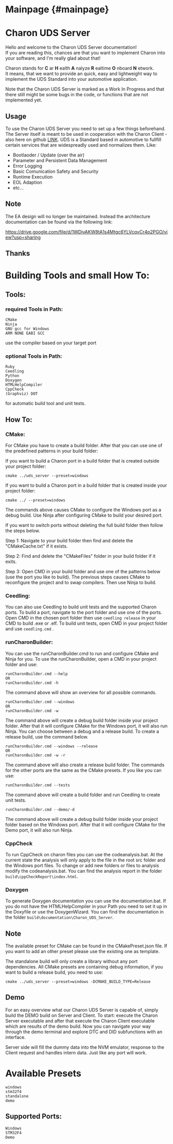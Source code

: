 # Mainpage {#mainpage}

Charon UDS Server
==================

Hello and welcome to the Charon UDS Server documentation!  
If you are reading this, chances are that you want to implement Charon into your software, and I'm really glad about that!

Charon stands for **C** ar **H** ealth **A** nalyze **R** ealtime **O** nboard **N** etwork.  
It means, that we want to provide an quick, easy and lightweight way to implement the UDS Standard into your automotive application.

Note that the Charon UDS Server is marked as a Work In Progress and that there still might be some bugs in the code, or functions that are not implemented yet.

## Usage

To use the Charon UDS Server you need to set up a few things beforehand.
The Server itself is meant to be used in cooperation with the Charon Client - also here on github [LINK](https://github.com/Sentinel-Software-GmbH/CHARON-Client).
UDS is a Standard based in automotive to fullfill certain services that are widespreadly used and normalizes them.
Like:
 - Bootlaoder / Update (over the air)
 - Parameter and Persistent Data Management
 - Error Logging
 - Basic Comunication Safety and Security
 - Runtime Execution
 - EOL Adaption
 - etc...

## Note 

The EA design will no longer be maintained. Instead the architecture documentation can be found via the following link:

https://drive.google.com/file/d/1WDjvAKW8tA1s4Mtgc6YLVcqvCr4p2PGO/view?usp=sharing

## Thanks

# Building Tools and small How To:

## Tools:
### required Tools in Path:
```
CMake 
Ninja
GNU gcc for Windows
ARM NONE EABI GCC
```
use the compiler based on your target port

### optional Tools in Path:
```
Ruby
Ceedling
Python
Doxygen
HTMLHelpCompiler
CppCheck
(Graphviz) DOT
```
for automatic build tool and unit tests.

## How To:

### CMake:
For CMake you have to create a build folder. After that you can use one of the predefined patterns in your build folder:

If you want to build a Charon port in a build folder that is created outside your project folder:
```
cmake ../uds_server --preset=windows    
```
If you want to build a Charon port in a build folder that is created inside your project folder:
```
cmake ../ --preset=windows 
```

The commands above causes CMake to configure the Windows port as a debug build.
Use Ninja after configuring CMake to build your desired port.

If you want to switch ports without deleting the full build folder then follow the steps below.

Step 1:
Navigate to your build folder then find and delete the "CMakeCache.txt" if it exists.

Step 2:
Find and delete the "CMakeFiles" folder in your build folder if it exits.

Step 3:
Open CMD in your build folder and use one of the patterns below (use the port you like to build).
The previous steps causes CMake to reconfigure the project and to swap compilers. 
Then use Ninja to build.

### Ceedling:
You can also use Ceedling to build unit tests and the supported Charon ports.
To build a port, navigate to the port folder and use one of the ports.
Open CMD in the chosen port folder then use ```ceedling release```  in your CMD to build .exe or .elf.
To build unit tests, open CMD in your project folder and use ```ceedling.cmd``` . 

### runCharonBuilder:
You can use the runCharonBuilder.cmd to run and configure CMake and Ninja for you.
To use the runCharonBuilder, open a CMD in your project folder and use:
```
runCharonBuilder.cmd --help
OR
runCharonBuilder.cmd -h
```
The command above will show an overview for all possible commands.
```
runCharonBuilder.cmd --windows
OR
runCharonBuilder.cmd -w 
```
The command above will create a debug build folder inside your project folder. After that it will configure CMake for the Windows port,
it will also run Ninja.
You can choose between a debug and a release build.
To create a release build, use the command below.
```
runCharonBuilder.cmd --windows --release
OR
runCharonBuilder.cmd -w -r
```
The command above will also create a release build folder.
The commands for the other ports are the same as the CMake presets.
If you like you can use:
```
runCharonBuilder.cmd --tests
```
The command above will create a build folder and run Ceedling to create unit tests. 
```
runCharonBuilder.cmd --demo/-d
```
The command above will create a debug build folder inside your project folder based on the Windows port. 
After that it will configure CMake for the Demo port, it will also run Ninja.

### CppCheck
To run CppCheck on charon files you can use the codeanalysis.bat.
At the current state the analysis will only apply to the file in the root src folder and the Windows port files.
To change or add new folders or files to analysis modify the codeanalysis.bat. 
You can find the analysis report in the folder ```build\cppCheckReport\index.html```.   

### Doxygen 
To generate Doxygen documentation you can use the documentation.bat.
If you do not have the HTMLHelpCompiler in your Path you need to set it up in the Doxyfile or use the DoxygenWizard.
You can find the documentation in the folder ```build\documentation\Charon_UDS_Server```.

## Note
The available preset for CMake can be found in the CMakePreset.json file. 
If you want to add an other preset please use the existing one as template.

The standalone build will only create a library without any port dependencies.
All CMake presets are containing debug information, if you want to build a release build, you need to use:

```
cmake ../uds_server --preset=windows -DCMAKE_BUILD_TYPE=Release
```

## Demo
For an easy overview what our Charon UDS Server is capable of, simply build the DEMO build on Server and Client.
To start: execute the Charon Server executable and after that execute the Charon Client executable which are results of the demo build.
Now you can navigate your way through the demo terminal and explore DTC and DID subfunctions with an interface.

Server side will fill the dummy data into the NVM emulator, response to the Client request and handles intern data.
Just like any port will work.

# Available Presets
```
windows
stm32f4
standalone
demo
```

## Supported Ports:
```
Windows
STM32F4
Demo
```

